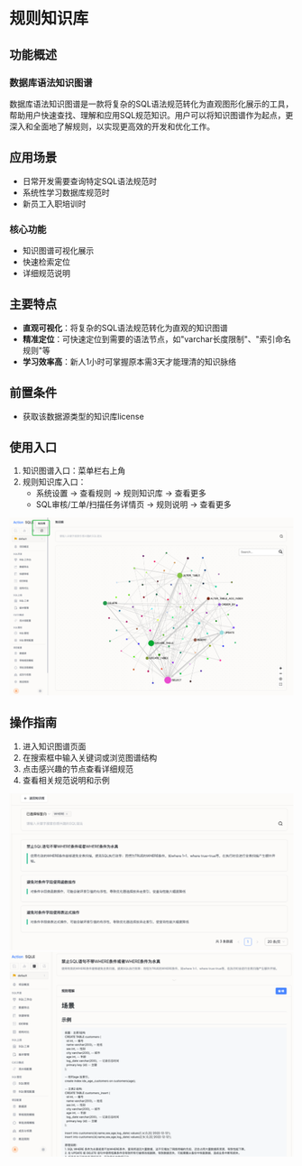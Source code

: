 # 规则知识库

## 功能概述

### 数据库语法知识图谱
数据库语法知识图谱是一款将复杂的SQL语法规范转化为直观图形化展示的工具，帮助用户快速查找、理解和应用SQL规范知识。用户可以将知识图谱作为起点，更深入和全面地了解规则，以实现更高效的开发和优化工作。

## 应用场景

- 日常开发需要查询特定SQL语法规范时
- 系统性学习数据库规范时
- 新员工入职培训时

### 核心功能

- 知识图谱可视化展示
- 快速检索定位
- 详细规范说明

## 主要特点

- **直观可视化**：将复杂的SQL语法规范转化为直观的知识图谱
- **精准定位**：可快速定位到需要的语法节点，如"varchar长度限制"、"索引命名规则"等
- **学习效率高**：新人1小时可掌握原本需3天才能理清的知识脉络

## 前置条件

- 获取该数据源类型的知识库license

## 使用入口

1. 知识图谱入口：菜单栏右上角
2. 规则知识库入口：
   - 系统设置 → 查看规则 → 规则知识库 → 查看更多
   - SQL审核/工单/扫描任务详情页 → 规则说明 → 查看更多

![knowledge](img/knowledge.png)

## 操作指南

1. 进入知识图谱页面
2. 在搜索框中输入关键词或浏览图谱结构
3. 点击感兴趣的节点查看详细规范
4. 查看相关规范说明和示例

![knowledge-use](img/knowledgebase-use.png)
![knowledge-use2](img/knowledgebase-use2.png)

